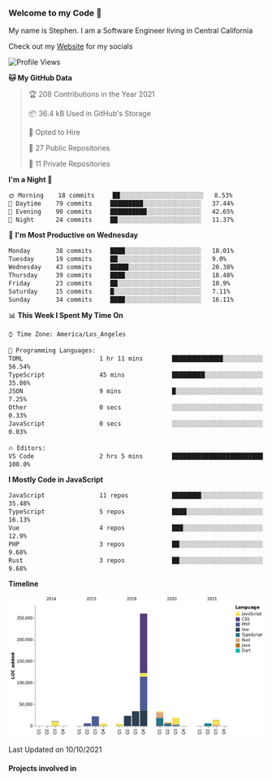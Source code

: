 ### Welcome to my Code 👋

My name is Stephen. I am a Software Engineer living in Central California

Check out my [Website](https://snipey.dev) for my socials

<!--START_SECTION:waka-->
![Profile Views](http://img.shields.io/badge/Profile%20Views-0-blue)

**🐱 My GitHub Data** 

> 🏆 208 Contributions in the Year 2021
 > 
> 📦 36.4 kB Used in GitHub's Storage 
 > 
> 💼 Opted to Hire
 > 
> 📜 27 Public Repositories 
 > 
> 🔑 11 Private Repositories  
 > 
**I'm a Night 🦉** 

```text
🌞 Morning    18 commits     ██░░░░░░░░░░░░░░░░░░░░░░░   8.53% 
🌆 Daytime    79 commits     █████████░░░░░░░░░░░░░░░░   37.44% 
🌃 Evening    90 commits     ██████████░░░░░░░░░░░░░░░   42.65% 
🌙 Night      24 commits     ██░░░░░░░░░░░░░░░░░░░░░░░   11.37%

```
📅 **I'm Most Productive on Wednesday** 

```text
Monday       38 commits     ████░░░░░░░░░░░░░░░░░░░░░   18.01% 
Tuesday      19 commits     ██░░░░░░░░░░░░░░░░░░░░░░░   9.0% 
Wednesday    43 commits     █████░░░░░░░░░░░░░░░░░░░░   20.38% 
Thursday     39 commits     ████░░░░░░░░░░░░░░░░░░░░░   18.48% 
Friday       23 commits     ██░░░░░░░░░░░░░░░░░░░░░░░   10.9% 
Saturday     15 commits     █░░░░░░░░░░░░░░░░░░░░░░░░   7.11% 
Sunday       34 commits     ████░░░░░░░░░░░░░░░░░░░░░   16.11%

```


📊 **This Week I Spent My Time On** 

```text
⌚︎ Time Zone: America/Los_Angeles

💬 Programming Languages: 
TOML                     1 hr 11 mins        ██████████████░░░░░░░░░░░   56.54% 
TypeScript               45 mins             █████████░░░░░░░░░░░░░░░░   35.86% 
JSON                     9 mins              █░░░░░░░░░░░░░░░░░░░░░░░░   7.25% 
Other                    0 secs              ░░░░░░░░░░░░░░░░░░░░░░░░░   0.33% 
JavaScript               0 secs              ░░░░░░░░░░░░░░░░░░░░░░░░░   0.03%

🔥 Editors: 
VS Code                  2 hrs 5 mins        █████████████████████████   100.0%

```

**I Mostly Code in JavaScript** 

```text
JavaScript               11 repos            ████████░░░░░░░░░░░░░░░░░   35.48% 
TypeScript               5 repos             ████░░░░░░░░░░░░░░░░░░░░░   16.13% 
Vue                      4 repos             ███░░░░░░░░░░░░░░░░░░░░░░   12.9% 
PHP                      3 repos             ██░░░░░░░░░░░░░░░░░░░░░░░   9.68% 
Rust                     3 repos             ██░░░░░░░░░░░░░░░░░░░░░░░   9.68%

```


**Timeline**

![Chart not found](https://raw.githubusercontent.com/Snipey/Snipey/master/charts/bar_graph.png) 


 Last Updated on 10/10/2021
<!--END_SECTION:waka-->

#### Projects involved in
